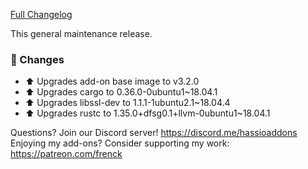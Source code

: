[Full Changelog][changelog]

This general maintenance release.

### :hammer: Changes

- :arrow_up: Upgrades add-on base image to v3.2.0
- :arrow_up: Upgrades cargo to 0.36.0-0ubuntu1~18.04.1
- :arrow_up: Upgrades libssl-dev to 1.1.1-1ubuntu2.1~18.04.4
- :arrow_up: Upgrades rustc to 1.35.0+dfsg0.1+llvm-0ubuntu1~18.04.1

[changelog]: https://github.com/hassio-addons/addon-spotify-connect/compare/v0.6.0...v0.6.1

Questions? Join our Discord server! https://discord.me/hassioaddons
Enjoying my add-ons? Consider supporting my work: https://patreon.com/frenck